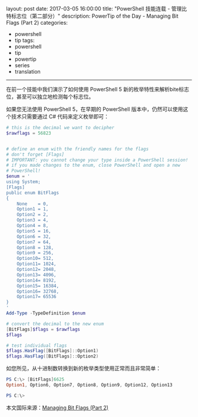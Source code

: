 ﻿layout: post
date: 2017-03-05 16:00:00
title: "PowerShell 技能连载 - 管理比特标志位（第二部分）"
description: PowerTip of the Day - Managing Bit Flags (Part 2)
categories:
- powershell
- tip
tags:
- powershell
- tip
- powertip
- series
- translation
---
在前一个技能中我们演示了如何使用 PowerShell 5 新的枚举特性来解析bite标志位，甚至可以独立地检测每个标志位。

如果您无法使用 PowerShell 5，在早期的 PowerShell 版本中，仍然可以使用这个技术只需要通过 C# 代码来定义枚举即可：

```powershell
# this is the decimal we want to decipher
$rawflags = 56823


# define an enum with the friendly names for the flags
# don't forget [Flags]
# IMPORTANT: you cannot change your type inside a PowerShell session!
# if you made changes to the enum, close PowerShell and open a new
# PowerShell!
$enum = '
using System;
[Flags]
public enum BitFlags
{
    None    = 0,
    Option1 = 1,
    Option2 = 2,
    Option3 = 4,
    Option4 = 8,
    Option5 = 16,
    Option6 = 32,
    Option7 = 64,
    Option8 = 128,
    Option9 = 256,
    Option10= 512,
    Option11= 1024,
    Option12= 2048,
    Option13= 4096,
    Option14= 8192,
    Option15= 16384,
    Option16= 32768,
    Option17= 65536
}
'
Add-Type -TypeDefinition $enum

# convert the decimal to the new enum
[BitFlags]$flags = $rawflags
$flags

# test individual flags
$flags.HasFlag([BitFlags]::Option1)
$flags.HasFlag([BitFlags]::Option2)
```

如您所见，从十进制数转换到新的枚举类型使用正常而且非常简单：

```powershell
PS C:\> [BitFlags]6625
Option1, Option6, Option7, Option8, Option9, Option12, Option13

PS C:\>
```

<!--more-->
本文国际来源：[Managing Bit Flags (Part 2)](http://community.idera.com/powershell/powertips/b/tips/posts/managing-bit-flags-part-2)
